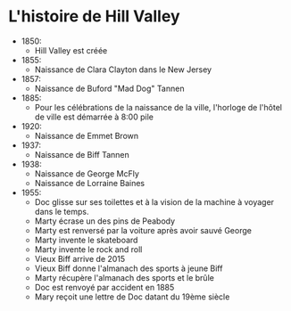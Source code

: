 # L'histoire de Hill Valley

- 1850: 
    - Hill Valley est créée
- 1855: 
    - Naissance de Clara Clayton dans le New Jersey
- 1857: 
    - Naissance de Buford "Mad Dog" Tannen
- 1885: 
    - Pour les célébrations de la naissance de la ville, 
      l'horloge de l'hôtel de ville est démarrée à 8:00 pile
- 1920: 
    - Naissance de Emmet Brown
- 1937: 
    - Naissance de Biff Tannen
- 1938: 
    - Naissance de George McFly
    - Naissance de Lorraine Baines
- 1955: 
    - Doc glisse sur ses toilettes et à la vision de la machine à voyager dans le temps.
    - Marty écrase un des pins de Peabody
    - Marty est renversé par la voiture après avoir sauvé George
    - Marty invente le skateboard
    - Marty invente le rock and roll
    - Vieux Biff arrive de 2015
    - Vieux Biff donne l'almanach des sports à jeune Biff
    - Marty récupère l'almanach des sports et le brûle
    - Doc est renvoyé par accident en 1885
    - Mary reçoit une lettre de Doc datant du 19ème siècle

